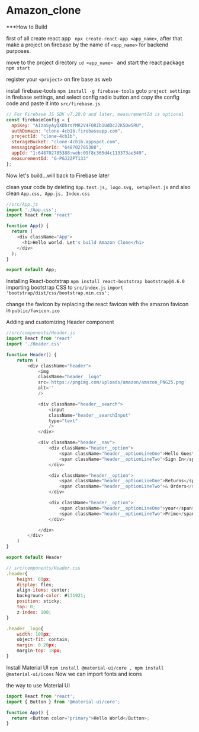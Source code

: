 # Amazon_clone
***How to Build

first of all create react app ``` npx create-react-app <app_name>```, after that make a project on firebase by the name of ```<app_name>``` for backend purposes.

move to the project directory ```cd <app_name> ``` and start the react package ```npm start```

register your ```<project>``` on fire base as web

install firebase-tools ```npm install -g firebase-tools```
goto `project settings` in firebase settings, and select config radio button and copy the config code and paste it into `src/firebase.js`

```js
// For Firebase JS SDK v7.20.0 and later, measurementId is optional
const firebaseConfig = {
  apiKey: "AIzaSyAyQXDbroYMR2V4FORIb1UdDc22K5Dw5RU",
  authDomain: "clone-4cb1b.firebaseapp.com",
  projectId: "clone-4cb1b",
  storageBucket: "clone-4cb1b.appspot.com",
  messagingSenderId: "648702785388",
  appId: "1:648702785388:web:09f8c365d4c113373ae549",
  measurementId: "G-PGJ2ZPT133"
};
```
Now let's build...will back to Firebase later

clean your code by deleting `App.test.js, logo.svg, setupTest.js`
and also clean `App.css, App.js, Index.css`
```js
//src/App.js
import './App.css';
import React from 'react'

function App() {
  return (
    <div className="App">
      <h1>Hello world, Let's build Amazon Clone</h1>
    </div>
  );
}

export default App;
```

Installing React-bootstrap ```npm install react-bootstrap bootstrap@4.6.0```
importing bootstrap CSS to `src/index.js` ```import 'bootstrap/dist/css/bootstrap.min.css';```

change the favicon by replacing the react favicon with the amazon favicon in `public/favicon.ico`

Adding and customizing Header component
```js
//src/components/Header.js
import React from 'react'
import './Header.css'

function Header() {
    return (
        <div className="header">
            <img
            className="header__logo"
            src='https://pngimg.com/uploads/amazon/amazon_PNG25.png'
            alt=''
            />

            <div className="header__search">
                <input
                className="header__searchInput"
                type="text"
                />
            </div>

            <div className="header__nav">
                <div className="header__option">
                    <span className="header__optionLineOne">Hello Guest</span>
                    <span className="header__optionLineTwo">Sign In</span>
                </div>

                <div className="header__option">
                    <span className="header__optionLineOne">Returns</span>
                    <span className="header__optionLineTwo">& Orders</span>
                </div>

                <div className="header__option">
                    <span className="header__optionLineOne">your</span>
                    <span className="header__optionLineTwo">Prime</span>
                </div>

            </div>
        </div>
    )
}

export default Header
```
```js
// src/components/Header.css
.header{
    height: 60px;
    display: flex;
    align-items: center;
    background-color: #131921;
    position: sticky;
    top: 0;
    z-index: 100;
}

.header__logo{
    width: 100px;
    object-fit: contain;
    margin: 0 20px;
    margin-top: 18px;
}
```

Install Material UI ```npm install @material-ui/core , npm install @material-ui/icons``` Now we can import fonts and icons

the way to use Material UI

```js
import React from 'react';
import { Button } from '@material-ui/core';

function App() {
  return <Button color="primary">Hello World</Button>;
}
```


